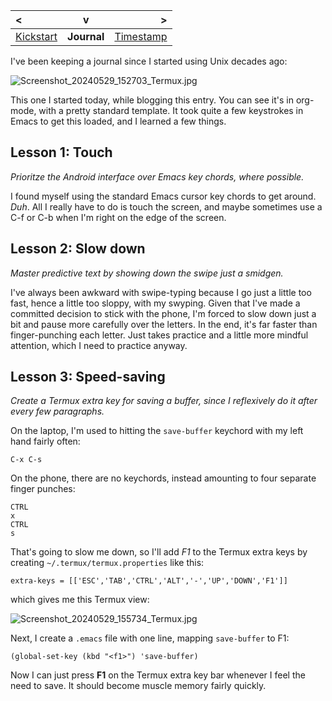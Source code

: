 | < | v | > |
| :--- | :---: | ---: |
| [Kickstart](kickstart.md) | **Journal** | [Timestamp](timestamp.md) |

I've been keeping a journal since I started using Unix decades ago:

![Screenshot_20240529_152703_Termux.jpg](https://github.com/billwear/billwear.github.io/assets/18288776/b181b7d3-bb85-405e-b9b7-124c5fd67437)

This one I started today, while blogging this entry. You can see it's in org-mode, with a pretty standard template. It took quite a few keystrokes in Emacs to get this loaded, and I learned a few things. 

## Lesson 1: Touch
*Prioritze the Android interface over Emacs key chords, where possible.*

I found myself using the standard Emacs cursor key chords to get around. *Duh*. All I really have to do is touch the screen, and maybe sometimes use a C-f or C-b when I'm right on the edge of the screen. 

## Lesson 2: Slow down
*Master predictive text by showing down the swipe just a smidgen.*

I've always been awkward with swipe-typing because I go just a little too fast, hence a little too sloppy, with my swyping. Given that I've made a committed decision to stick with the phone, I'm forced to slow down just a bit and pause more carefully over the letters. In the end, it's far  faster than finger-punching each letter. Just takes practice and a little more mindful attention, which I need to practice anyway. 

## Lesson 3: Speed-saving
*Create a Termux extra key for saving a buffer, since I reflexively do it after every few paragraphs.*

On the laptop, I'm used to hitting the  ```save-buffer``` keychord with my left hand fairly often:

```nohighlight
C-x C-s
```

On the phone, there are no keychords, instead amounting to four separate finger punches:

```nohighlight
CTRL
x
CTRL
s
```

That's going to slow me down, so I'll add *F1* to the Termux extra keys by creating ```~/.termux/termux.properties``` like this:

```nohighlight
extra-keys = [['ESC','TAB','CTRL','ALT','-','UP','DOWN','F1']]
```

which gives me this Termux view:

![Screenshot_20240529_155734_Termux.jpg](https://github.com/billwear/billwear.github.io/assets/18288776/eb942f49-5fd3-415e-9aa2-c954750f97a3)

Next, I create a ```.emacs``` file with one line, mapping ```save-buffer``` to F1:

```nohighlight
(global-set-key (kbd "<f1>") 'save-buffer)
```

Now I can just press **F1** on the Termux extra key bar whenever I feel the need to save. It should become muscle memory fairly quickly. 


